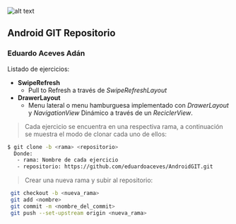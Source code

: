 
![alt text][logo]

## Android GIT Repositorio
### Eduardo Aceves Adán

Listado de ejercicios:

- **SwipeRefresh**
  * Pull to Refresh a través de _SwipeRefreshLayout_
- **DrawerLayout**
  * Menu lateral o menu hamburguesa implementado con _DrawerLayout_ y _NavigationView_ Dinámico a través de un _ReciclerView_.
  
>Cada ejercicio se encuentra en una respectiva rama, a continuación se muestra el modo de clonar cada uno de ellos:
```sh
$ git clone -b <rama> <repositorio>
  Donde:
   - rama: Nombre de cada ejercicio
   - repositorio: https://github.com/eduardoaceves/AndroidGIT.git
```
>Crear una nueva rama y subir al repositorio:

```sh
 git checkout -b <nueva_rama>
 git add <nombre>
 git commit -m <nombre_del_commit>
 git push --set-upstream origin <nueva_rama>
```
[logo]: https://firebasestorage.googleapis.com/v0/b/miclaro-85f32.appspot.com/o/photo.jpg?alt=media&token=ff194406-c43c-4464-9dfc-372d5220de0d


